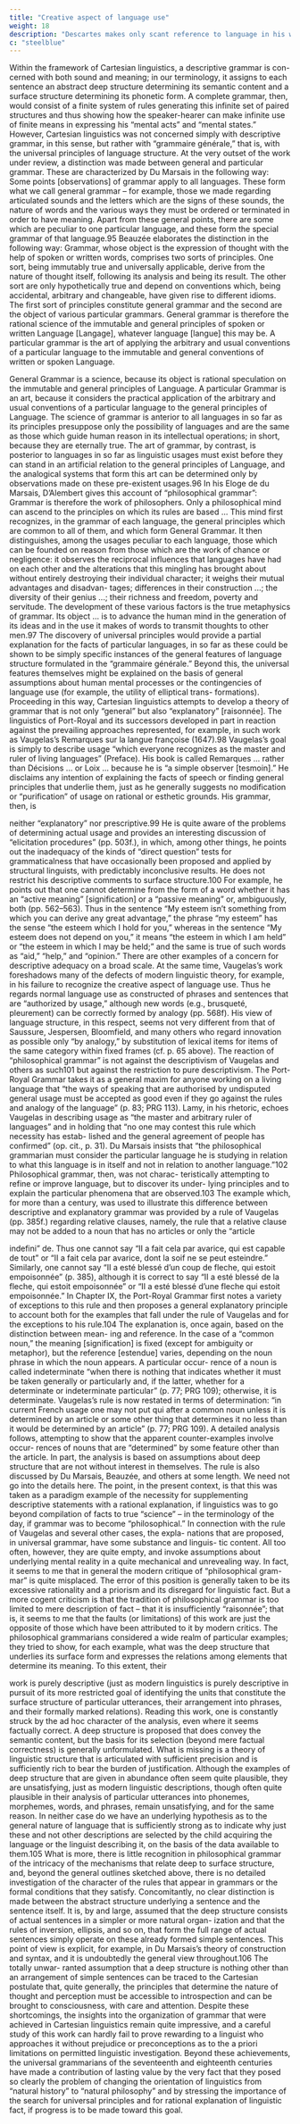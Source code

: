 ```yaml
---
title: "Creative aspect of language use"
weight: 18
description: "Descartes makes only scant reference to language in his writings"
c: "steelblue"
---
```


Within the framework of Cartesian linguistics, a descriptive grammar is con-
cerned with both sound and meaning; in our terminology, it assigns to each
sentence an abstract deep structure determining its semantic content and a
surface structure determining its phonetic form. A complete grammar, then,
would consist of a finite system of rules generating this infinite set of paired
structures and thus showing how the speaker-hearer can make infinite use of
finite means in expressing his “mental acts” and “mental states.”
However, Cartesian linguistics was not concerned simply with descriptive
grammar, in this sense, but rather with “grammaire générale,” that is, with the
universal principles of language structure. At the very outset of the work under
review, a distinction was made between general and particular grammar. These
are characterized by Du Marsais in the following way:
Some points [observations] of grammar apply to all languages. These form what we call
general grammar – for example, those we made regarding articulated sounds and the
letters which are the signs of these sounds, the nature of words and the various ways they
must be ordered or terminated in order to have meaning. Apart from these general points,
there are some which are peculiar to one particular language, and these form the special
grammar of that language.95
Beauzée elaborates the distinction in the following way:
Grammar, whose object is the expression of thought with the help of spoken or written
words, comprises two sorts of principles. One sort, being immutably true and universally
applicable, derive from the nature of thought itself, following its analysis and being its
result. The other sort are only hypothetically true and depend on conventions which,
being accidental, arbitrary and changeable, have given rise to different idioms. The first
sort of principles constitute general grammar and the second are the object of various
particular grammars.
General grammar is therefore the rational science of the immutable and general
principles of spoken or written Language [Langage], whatever language [langue] this
may be.
A particular grammar is the art of applying the arbitrary and usual conventions of a
particular language to the immutable and general conventions of written or spoken
Language. 


General Grammar is a science, because its object is rational speculation on the
immutable and general principles of Language.
A particular Grammar is an art, because it considers the practical application of the
arbitrary and usual conventions of a particular language to the general principles of
Language.
The science of grammar is anterior to all languages in so far as its principles
presuppose only the possibility of languages and are the same as those which guide
human reason in its intellectual operations; in short, because they are eternally true.
The art of grammar, by contrast, is posterior to languages in so far as linguistic usages
must exist before they can stand in an artificial relation to the general principles of
Language, and the analogical systems that form this art can be determined only by
observations made on these pre-existent usages.96
In his Eloge de du Marsais, D’Alembert gives this account of “philosophical
grammar”:
Grammar is therefore the work of philosophers. Only a philosophical mind can ascend to
the principles on which its rules are based ... This mind first recognizes, in the grammar
of each language, the general principles which are common to all of them, and which
form General Grammar. It then distinguishes, among the usages peculiar to each
language, those which can be founded on reason from those which are the work of
chance or negligence: it observes the reciprocal influences that languages have had on
each other and the alterations that this mingling has brought about without entirely
destroying their individual character; it weighs their mutual advantages and disadvan-
tages; differences in their construction ...; the diversity of their genius ...; their richness
and freedom, poverty and servitude. The development of these various factors is the true
metaphysics of grammar. Its object ... is to advance the human mind in the generation of
its ideas and in the use it makes of words to transmit thoughts to other men.97
The discovery of universal principles would provide a partial explanation for
the facts of particular languages, in so far as these could be shown to be simply
specific instances of the general features of language structure formulated in the
“grammaire générale.” Beyond this, the universal features themselves might be
explained on the basis of general assumptions about human mental processes or
the contingencies of language use (for example, the utility of elliptical trans-
formations). Proceeding in this way, Cartesian linguistics attempts to develop a
theory of grammar that is not only “general” but also “explanatory” [raisonnée].
The linguistics of Port-Royal and its successors developed in part in reaction
against the prevailing approaches represented, for example, in such work as
Vaugelas’s Remarques sur la langue françoise (1647).98 Vaugelas’s goal is
simply to describe usage “which everyone recognizes as the master and ruler
of living languages” (Preface). His book is called Remarques ... rather than
Décisions ... or Loix ... because he is “a simple observer [tesmoin].” He
disclaims any intention of explaining the facts of speech or finding general
principles that underlie them, just as he generally suggests no modification or
“purification” of usage on rational or esthetic grounds. His grammar, then, is 

neither “explanatory” nor prescriptive.99 He is quite aware of the problems of
determining actual usage and provides an interesting discussion of “elicitation
procedures” (pp. 503f.), in which, among other things, he points out the
inadequacy of the kinds of “direct question” tests for grammaticalness that
have occasionally been proposed and applied by structural linguists, with
predictably inconclusive results. He does not restrict his descriptive comments
to surface structure.100 For example, he points out that one cannot determine
from the form of a word whether it has an “active meaning” [signification] or a
“passive meaning” or, ambiguously, both (pp. 562–563). Thus in the sentence
“My esteem isn’t something from which you can derive any great advantage,”
the phrase “my esteem” has the sense “the esteem which I hold for you,”
whereas in the sentence “My esteem does not depend on you,” it means “the
esteem in which I am held” or “the esteem in which I may be held;” and the same
is true of such words as “aid,” “help,” and “opinion.” There are other examples
of a concern for descriptive adequacy on a broad scale. At the same time,
Vaugelas’s work foreshadows many of the defects of modern linguistic theory,
for example, in his failure to recognize the creative aspect of language use. Thus
he regards normal language use as constructed of phrases and sentences that are
“authorized by usage,” although new words (e.g., brusqueté, pleurement) can
be correctly formed by analogy (pp. 568f). His view of language structure, in
this respect, seems not very different from that of Saussure, Jespersen,
Bloomfield, and many others who regard innovation as possible only “by
analogy,” by substitution of lexical items for items of the same category within
fixed frames (cf. p. 65 above).
The reaction of “philosophical grammar” is not against the descriptivism of
Vaugelas and others as such101 but against the restriction to pure descriptivism.
The Port-Royal Grammar takes it as a general maxim for anyone working on a
living language that “the ways of speaking that are authorised by undisputed
general usage must be accepted as good even if they go against the rules and
analogy of the language” (p. 83; PRG 113). Lamy, in his rhetoric, echoes
Vaugelas in describing usage as “the master and arbitrary ruler of languages”
and in holding that “no one may contest this rule which necessity has estab-
lished and the general agreement of people has confirmed” (op. cit., p. 31). Du
Marsais insists that “the philosophical grammarian must consider the particular
language he is studying in relation to what this language is in itself and not in
relation to another language.”102 Philosophical grammar, then, was not charac-
teristically attempting to refine or improve language, but to discover its under-
lying principles and to explain the particular phenomena that are observed.103
The example which, for more than a century, was used to illustrate this
difference between descriptive and explanatory grammar was provided by a
rule of Vaugelas (pp. 385f.) regarding relative clauses, namely, the rule that a
relative clause may not be added to a noun that has no articles or only the “article

indefini” de. Thus one cannot say “II a fait cela par avarice, qui est capable de
tout” or “II a fait cela par avarice, dont la soif ne se peut esteindre.” Similarly,
one cannot say “II a esté blessé d’un coup de fleche, qui estoit empoisonnée”
(p. 385), although it is correct to say “II a esté blessé de la fleche, qui estoit
empoisonnée” or “II a esté blessé d’une fleche qui estoit empoisonnée.”
In Chapter IX, the Port-Royal Grammar first notes a variety of exceptions to
this rule and then proposes a general explanatory principle to account both for
the examples that fall under the rule of Vaugelas and for the exceptions to his
rule.104 The explanation is, once again, based on the distinction between mean-
ing and reference. In the case of a “common noun,” the meaning [signification]
is fixed (except for ambiguity or metaphor), but the reference [estendue] varies,
depending on the noun phrase in which the noun appears. A particular occur-
rence of a noun is called indeterminate “when there is nothing that indicates
whether it must be taken generally or particularly and, if the latter, whether for a
determinate or indeterminate particular” (p. 77; PRG 109); otherwise, it is
determinate. Vaugelas’s rule is now restated in terms of determination: “in
current French usage one may not put qui after a common noun unless it is
determined by an article or some other thing that determines it no less than it
would be determined by an article” (p. 77; PRG 109). A detailed analysis
follows, attempting to show that the apparent counter-examples involve occur-
rences of nouns that are “determined” by some feature other than the article. In
part, the analysis is based on assumptions about deep structure that are not
without interest in themselves. The rule is also discussed by Du Marsais,
Beauzée, and others at some length. We need not go into the details here. The
point, in the present context, is that this was taken as a paradigm example of the
necessity for supplementing descriptive statements with a rational explanation,
if linguistics was to go beyond compilation of facts to true “science” – in the
terminology of the day, if grammar was to become “philosophical.”
In connection with the rule of Vaugelas and several other cases, the expla-
nations that are proposed, in universal grammar, have some substance and linguis-
tic content. All too often, however, they are quite empty, and invoke assumptions
about underlying mental reality in a quite mechanical and unrevealing way. In
fact, it seems to me that in general the modern critique of “philosophical gram-
mar” is quite misplaced. The error of this position is generally taken to be its
excessive rationality and a priorism and its disregard for linguistic fact. But a
more cogent criticism is that the tradition of philosophical grammar is too limited
to mere description of fact – that it is insufficiently “raisonnée”; that is, it seems to
me that the faults (or limitations) of this work are just the opposite of those which
have been attributed to it by modern critics. The philosophical grammarians
considered a wide realm of particular examples; they tried to show, for each
example, what was the deep structure that underlies its surface form and expresses
the relations among elements that determine its meaning. To this extent, their 


work is purely descriptive (just as modern linguistics is purely descriptive in
pursuit of its more restricted goal of identifying the units that constitute the
surface structure of particular utterances, their arrangement into phrases, and
their formally marked relations). Reading this work, one is constantly struck by
the ad hoc character of the analysis, even where it seems factually correct. A deep
structure is proposed that does convey the semantic content, but the basis for
its selection (beyond mere factual correctness) is generally unformulated. What
is missing is a theory of linguistic structure that is articulated with sufficient
precision and is sufficiently rich to bear the burden of justification. Although the
examples of deep structure that are given in abundance often seem quite plausible,
they are unsatisfying, just as modern linguistic descriptions, though often quite
plausible in their analysis of particular utterances into phonemes, morphemes,
words, and phrases, remain unsatisfying, and for the same reason. In neither case
do we have an underlying hypothesis as to the general nature of language that
is sufficiently strong as to indicate why just these and not other descriptions are
selected by the child acquiring the language or the linguist describing it, on the
basis of the data available to them.105
What is more, there is little recognition in philosophical grammar of the
intricacy of the mechanisms that relate deep to surface structure, and, beyond
the general outlines sketched above, there is no detailed investigation of the
character of the rules that appear in grammars or the formal conditions that they
satisfy. Concomitantly, no clear distinction is made between the abstract structure
underlying a sentence and the sentence itself. It is, by and large, assumed that the
deep structure consists of actual sentences in a simpler or more natural organ-
ization and that the rules of inversion, ellipsis, and so on, that form the full range
of actual sentences simply operate on these already formed simple sentences. This
point of view is explicit, for example, in Du Marsais’s theory of construction and
syntax, and it is undoubtedly the general view throughout.106 The totally unwar-
ranted assumption that a deep structure is nothing other than an arrangement of
simple sentences can be traced to the Cartesian postulate that, quite generally, the
principles that determine the nature of thought and perception must be accessible
to introspection and can be brought to consciousness, with care and attention.
Despite these shortcomings, the insights into the organization of grammar that
were achieved in Cartesian linguistics remain quite impressive, and a careful
study of this work can hardly fail to prove rewarding to a linguist who approaches
it without prejudice or preconceptions as to the a priori limitations on permitted
linguistic investigation. Beyond these achievements, the universal grammarians
of the seventeenth and eighteenth centuries have made a contribution of lasting
value by the very fact that they posed so clearly the problem of changing the
orientation of linguistics from “natural history” to “natural philosophy” and by
stressing the importance of the search for universal principles and for rational
explanation of linguistic fact, if progress is to be made toward this goal.

